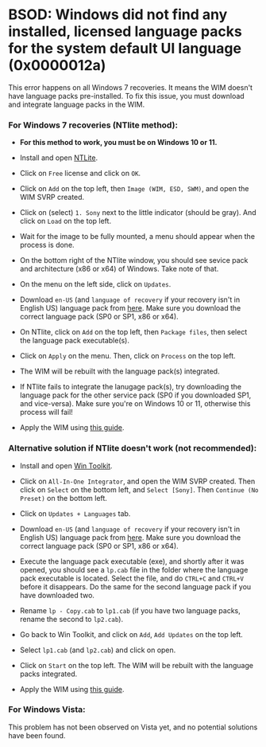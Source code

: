 # BSOD: Windows did not find any installed, licensed language packs for the system default UI language (0x0000012a)

This error happens on all Windows 7 recoveries. It means the WIM doesn't have language packs pre-installed. To fix this issue, you must download and integrate language packs in the WIM.

### **For Windows 7 recoveries (NTlite method):**

* **For this method to work, you must be on Windows 10 or 11.**

* Install and open [NTLite](https://www.ntlite.com/download/).

* Click on `Free` license and click on `OK`.

* Click on `Add` on the top left, then `Image (WIM, ESD, SWM)`, and open the WIM SVRP created.

* Click on (select) `1. Sony` next to the little indicator (should be gray). And click on `Load` on the top left.

* Wait for the image to be fully mounted, a menu should appear when the process is done.

* On the bottom right of the NTlite window, you should see sevice pack and architecture (x86 or x64) of Windows. Take note of that.

* On the menu on the left side, click on `Updates`.

* Download `en-US` (and `language of recovery` if your recovery isn't in English US) language pack from [here](https://archive.org/details/windows-7-mui-all-language-packs-sp0-sp1-x86-x64). Make sure you download the correct language pack (SP0 or SP1, x86 or x64).

* On NTlite, click on `Add` on the top left, then `Package files`, then select the language pack executable(s).

* Click on `Apply` on the menu. Then, click on `Process` on the top left.

* The WIM will be rebuilt with the language pack(s) integrated.

* If NTlite fails to integrate the lanugage pack(s), try downloading the language pack for the other service pack (SP0 if you downloaded SP1, and vice-versa). Make sure you're on Windows 10 or 11, otherwise this process will fail!

* Apply the WIM using [this guide](How-to-install-WIM-files.md).

### **Alternative solution if NTlite doesn't work (not recommended):**

* Install and open [Win Toolkit](https://www.majorgeeks.com/files/details/win_toolkit.html).

* Click on `All-In-One Integrator`, and open the WIM SVRP created. Then click on `Select` on the bottom left, and `Select [Sony]`. Then `Continue (No Preset)` on the bottom left.

* Click on `Updates + Languages` tab.

* Download `en-US` (and `language of recovery` if your recovery isn't in English US) language pack from [here](https://archive.org/details/windows-7-mui-all-language-packs-sp0-sp1-x86-x64). Make sure you download the correct language pack (SP0 or SP1, x86 or x64).

* Execute the language pack executable (exe), and shortly after it was opened, you should see a `lp.cab` file in the folder where the language pack executable is located. Select the file, and do `CTRL+C` and `CTRL+V` before it disappears. Do the same for the second language pack if you have downloaded two.

* Rename `lp - Copy.cab` to `lp1.cab` (if you have two language packs, rename the second to `lp2.cab`).

* Go back to Win Toolkit, and click on `Add`, `Add Updates` on the top left.

* Select `lp1.cab` (and `lp2.cab`) and click on open.

* Click on `Start` on the top left. The WIM will be rebuilt with the language packs integrated.

* Apply the WIM using [this guide](How-to-install-WIM-files.md).

### **For Windows Vista:**

This problem has not been observed on Vista yet, and no potential solutions have been found.
